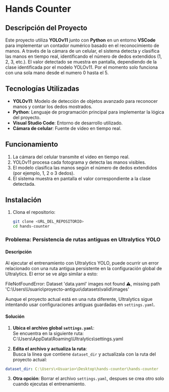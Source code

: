 # **Hands Counter**

## **Descripción del Proyecto**
Este proyecto utiliza **YOLOv11** junto con **Python** en un entorno **VSCode** para implementar un contador numérico basado en el reconocimiento de manos. A través de la cámara de un celular, el sistema detecta y clasifica las manos en tiempo real, identificando el número de dedos extendidos (1, 2, 3, etc.). El valor detectado se muestra en pantalla, dependiendo de la clase identificada por el modelo YOLOv11. Por el momento solo funciona con una sola mano desde el numero 0 hasta el 5.

## **Tecnologías Utilizadas**
- **YOLOv11**: Modelo de detección de objetos avanzado para reconocer manos y contar los dedos mostrados.
- **Python**: Lenguaje de programación principal para implementar la lógica del proyecto.
- **Visual Studio Code**: Entorno de desarrollo utilizado.
- **Cámara de celular**: Fuente de video en tiempo real.

## **Funcionamiento**
1. La cámara del celular transmite el video en tiempo real.
2. YOLOv11 procesa cada fotograma y detecta las manos visibles.
3. El modelo clasifica las manos según el número de dedos extendidos (por ejemplo, 1, 2 o 3 dedos).
4. El sistema muestra en pantalla el valor correspondiente a la clase detectada.

## **Instalación**
1. Clona el repositorio:
   ```bash
   git clone <URL_DEL_REPOSITORIO>
   cd hands-counter

### Problema: Persistencia de rutas antiguas en Ultralytics YOLO

#### Descripción
Al ejecutar el entrenamiento con Ultralytics YOLO, puede ocurrir un error relacionado con una ruta antigua persistente en la configuración global de Ultralytics. El error se ve algo similar a esto:

FileNotFoundError: Dataset 'data.yaml' images not found ⚠️, missing path 'C:\Users\Usuario\proyecto-antiguo\datasets\valid\images'

Aunque el proyecto actual está en una ruta diferente, Ultralytics sigue intentando usar configuraciones antiguas guardadas en `settings.yaml`.

#### Solución
1. **Ubica el archivo global `settings.yaml`**:  
   Se encuentra en la siguiente ruta:
        C:\Users<Usuario>\AppData\Roaming\Ultralytics\settings.yaml

2. **Edita el archivo y actualiza la ruta**:  
Busca la línea que contiene `dataset_dir` y actualízala con la ruta del proyecto actual:
```yaml
dataset_dir: C:\Users\<Usuario>\Desktop\hands-counter\hands-counter
```

3. **Otra opción**:
    Borrar el archivo `settings.yaml`, despues se crea otro solo cuando ejecutas el entrenamiento.